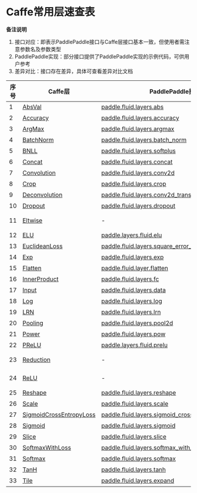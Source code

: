 # Caffe常用层速查表

**备注说明**  
1. 接口对应：即表示PaddlePaddle接口与Caffe层接口基本一致，但使用者需注意参数名及参数类型  
2. PaddlePaddle实现：部分接口提供了PaddlePaddle实现的示例代码，可供用户参考  
3. 差异对比：接口存在差异，具体可查看差异对比文档  

| 序号 | Caffe层                                                      | PaddlePaddle接口                                             | 备注                                                         |
| ---- | ------------------------------------------------------------ | ------------------------------------------------------------ | ------------------------------------------------------------ |
| 1    | [AbsVal](http://caffe.berkeleyvision.org/tutorial/layers/absval.html) | [paddle.fluid.layers.abs](http://paddlepaddle.org/documentation/docs/zh/1.3/api_cn/layers_cn.html#permalink-182-abs) | 接口对应                                                     |
| 2    | [Accuracy](http://caffe.berkeleyvision.org/tutorial/layers/accuracy.html) | [paddle.fluid.layers.accuracy](http://paddlepaddle.org/documentation/docs/zh/1.3/api_cn/layers_cn.html#permalink-253-accuracy) | [差异对比](Accuracy.md) |
| 3    | [ArgMax](http://caffe.berkeleyvision.org/tutorial/layers/argmax.html) | [paddle.fluid.layers.argmax](http://paddlepaddle.org/documentation/docs/zh/1.3/api_cn/layers_cn.html#permalink-204-argmax) | [差异对比](ArgMax.md) |
| 4    | [BatchNorm](http://caffe.berkeleyvision.org/tutorial/layers/batchnorm.html) | [paddle.fluid.layers.batch_norm](http://paddlepaddle.org/documentation/docs/zh/1.3/api_cn/layers_cn.html#permalink-36-batch_norm) | [差异对比](BatchNorm.md) |
| 5    | [BNLL](http://caffe.berkeleyvision.org/tutorial/layers/bnll.html) | [paddle.fluid.layers.softplus](http://paddlepaddle.org/documentation/docs/zh/1.3/api_cn/layers_cn.html#permalink-194-softplus) | 接口对应                                                     |
| 6    | [Concat](http://caffe.berkeleyvision.org/tutorial/layers/concat.html) | [paddle.fluid.layers.concat](http://paddlepaddle.org/documentation/docs/zh/1.3/api_cn/layers_cn.html#permalink-209-concat) | 接口对应                                                     |
| 7    | [Convolution](http://caffe.berkeleyvision.org/tutorial/layers/convolution.html) | [paddle.fluid.layers.conv2d](http://paddlepaddle.org/documentation/docs/zh/1.3/api_cn/layers_cn.html#permalink-45-conv2d) | [差异对比](Convolution.md) |
| 8    | [Crop](http://caffe.berkeleyvision.org/tutorial/layers/crop.html) | [paddle.fluid.layers.crop](http://paddlepaddle.org/documentation/docs/zh/1.3/api_cn/layers_cn.html#permalink-51-crop) | [差异对比](Crop.md) |
| 9    | [Deconvolution](http://caffe.berkeleyvision.org/tutorial/layers/deconvolution.html) | [paddle.fluid.layers.conv2d_transpose](http://paddlepaddle.org/documentation/docs/zh/1.3/api_cn/layers_cn.html#permalink-46-conv2d_transpose) | [差异对比](Deconvolution.md) |
| 10   | [Dropout](http://caffe.berkeleyvision.org/tutorial/layers/dropout.html) | [paddle.fluid.layers.dropout](http://paddlepaddle.org/documentation/docs/zh/1.3/api_cn/layers_cn.html#permalink-56-dropout) | [差异对比](Dropout.md) |
| 11   | [Eltwise](http://caffe.berkeleyvision.org/tutorial/layers/eltwise.html) | -                                                            | [PaddlePaddle实现](Eltwise.md) |
| 12   | [ELU](http://caffe.berkeleyvision.org/tutorial/layers/elu.html) | [paddle.layers.fluid.elu](http://paddlepaddle.org/documentation/docs/zh/1.3/api_cn/layers_cn.html#permalink-68-elu) | 接口对应                                                     |
| 13   | [EuclideanLoss](http://caffe.berkeleyvision.org/tutorial/layers/euclideanloss.html) | [paddle.fluid.layers.square_error_cost](http://paddlepaddle.org/documentation/docs/zh/1.3/api_cn/layers_cn.html#permalink-167-square_error_cost) | [差异对比](EuclideanLoss.md) |
| 14   | [Exp](http://caffe.berkeleyvision.org/tutorial/layers/exp.html) | [paddle.fluid.layers.exp](http://paddlepaddle.org/documentation/docs/zh/1.3/api_cn/layers_cn.html#permalink-186-exp) | [差异对比](Exp.md) |
| 15   | [Flatten](http://caffe.berkeleyvision.org/tutorial/layers/flatten.html) | [paddle.fluid.layer.flatten](http://paddlepaddle.org/documentation/docs/zh/1.3/api_cn/layers_cn.html#permalink-72-flatten) | [差异对比](Flatten.md) |
| 16   | [InnerProduct](http://caffe.berkeleyvision.org/tutorial/layers/innerproduct.html) | [paddle.fluid.layers.fc](http://paddlepaddle.org/documentation/docs/zh/1.3/api_cn/layers_cn.html#permalink-71-fc) | [差异对比](InnerProduct.md) |
| 17   | [Input](http://caffe.berkeleyvision.org/tutorial/layers/input.html) | [paddle.fluid.layers.data](http://paddlepaddle.org/documentation/docs/zh/1.3/api_cn/layers_cn.html#permalink-20-data) | [差异对比](Input.md) |
| 18   | [Log](http://caffe.berkeleyvision.org/tutorial/layers/log.html) | [paddle.fluid.layers.log](http://paddlepaddle.org/documentation/docs/zh/1.3/api_cn/layers_cn.html#permalink-93-log) | [差异对比](Log.md) |
| 19   | [LRN](http://caffe.berkeleyvision.org/tutorial/layers/lrn.html) | [paddle.fluid.layers.lrn](http://paddlepaddle.org/documentation/docs/zh/1.3/api_cn/layers_cn.html#permalink-99-lrn) | [差异对比](LRN.md) |
| 20   | [Pooling](http://caffe.berkeleyvision.org/tutorial/layers/pooling.html) | [paddle.fluid.layers.pool2d](http://paddlepaddle.org/documentation/docs/zh/1.3/api_cn/layers_cn.html#permalink-115-pool2d) | [差异对比](Pooling.md) |
| 21   | [Power](http://caffe.berkeleyvision.org/tutorial/layers/power.html) | [paddle.fluid.layers.pow](http://paddlepaddle.org/documentation/docs/zh/1.3/api_cn/layers_cn.html#permalink-117-pow) | [差异对比](Power.md) |
| 22   | [PReLU](http://caffe.berkeleyvision.org/tutorial/layers/prelu.html) | [paddle.layers.fluid.prelu](http://paddlepaddle.org/documentation/docs/zh/1.3/api_cn/layers_cn.html#permalink-118-prelu) | 接口对应                                                     |
| 23   | [Reduction](http://caffe.berkeleyvision.org/tutorial/layers/reduction.html) | -                                                            | [PaddlePaddle实现](Reduction.md) |
| 24   | [ReLU](http://caffe.berkeleyvision.org/tutorial/layers/relu.html) | -                                                            | [PaddlePaddle实现](ReLU.md) |
| 25   | [Reshape](http://caffe.berkeleyvision.org/tutorial/layers/reshape.html) | [paddle.fluid.layers.reshape](http://paddlepaddle.org/documentation/docs/zh/1.3/api_cn/layers_cn.html#permalink-130-reshape) | [差异对比](Reshape.md) |
| 26   | [Scale](http://caffe.berkeleyvision.org/tutorial/layers/scale.html) | [paddle.fluid.layers.scale](http://paddlepaddle.org/documentation/docs/zh/1.3/api_cn/layers_cn.html#permalink-137-scale) | [差异对比](Scale.md) |
| 27   | [SigmoidCrossEntropyLoss](http://caffe.berkeleyvision.org/tutorial/layers/sigmoidcrossentropyloss.html) | [paddle.fluid.layers.sigmoid_cross_entropy_with_logits](http://paddlepaddle.org/documentation/docs/zh/1.3/api_cn/layers_cn.html#permalink-158-sigmoid_cross_entropy_with_logits) | [差异对比](SigmoidCrossEntropyLoss.md) |
| 28   | [Sigmoid](http://caffe.berkeleyvision.org/tutorial/layers/sigmoid.html) | [paddle.fluid.layers.sigmoid](http://paddlepaddle.org/documentation/docs/zh/1.3/api_cn/layers_cn.html#permalink-192-sigmoid) | 接口对应                                                     |
| 29   | [Slice](http://caffe.berkeleyvision.org/tutorial/layers/slice.html) | [paddle.fluid.layers.slice](http://paddlepaddle.org/documentation/docs/zh/1.3/api_cn/layers_cn.html#permalink-160-slice) | [差异对比](Slice.md) |
| 30   | [SoftmaxWithLoss](http://caffe.berkeleyvision.org/tutorial/layers/softmaxwithloss.html) | [paddle.fluid.layers.softmax_with_cross_entropy](http://paddlepaddle.org/documentation/docs/zh/1.3/api_cn/layers_cn.html#permalink-164-softmax_with_cross_entropy) | [差异对比](SofmaxWithLoss.md) |
| 31   | [Softmax](http://caffe.berkeleyvision.org/tutorial/layers/softmax.html) | [paddle.fluid.layers.softmax](http://paddlepaddle.org/documentation/docs/zh/1.3/api_cn/layers_cn.html#permalink-163-softmax) | [差异对比](Sofmax.md) |
| 32   | [TanH](http://caffe.berkeleyvision.org/tutorial/layers/tanh.html) | [paddle.fluid.layers.tanh](http://paddlepaddle.org/documentation/docs/zh/1.3/api_cn/layers_cn.html#permalink-199-tanh) | 接口对应                                                     |
| 33   | [Tile](http://caffe.berkeleyvision.org/tutorial/layers/tile.html) | [paddle.fluid.layers.expand](http://paddlepaddle.org/documentation/docs/zh/1.3/api_cn/layers_cn.html#permalink-70-expand) | [差异对比](Tile.md) |
